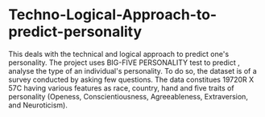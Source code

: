 # Techno-Logical-Approach-to-predict-personality

This deals with the technical and logical approach to predict one's personality. The project uses BIG-FIVE PERSONALITY test to predict , analyse the type of an individual's personality.
To do so, the dataset is of a survey conducted by asking few questions. The data constitues 19720R X  57C having various features as race, country, hand and five traits of personality (Openess, Conscientiousness, Agreeableness, Extraversion, and Neuroticism).
